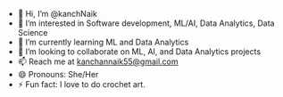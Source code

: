 - 👋 Hi, I’m @kanchNaik
- 👀 I’m interested in Software development, ML/AI, Data Analytics, Data Science
- 🌱 I’m currently learning ML and Data Analytics
- 💞️ I’m looking to collaborate on ML, AI, and Data Analytics projects
- 📫 Reach me at kanchannaik55@gmail.com
- 😄 Pronouns: She/Her
- ⚡ Fun fact: I love to do crochet art.
